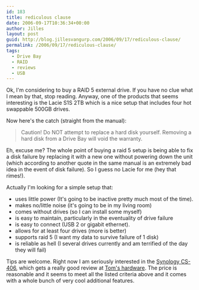 ```yaml
---
id: 183
title: rediculous clause
date: 2006-09-17T10:36:34+00:00
author: Jilles
layout: post
guid: http://blog.jillesvangurp.com/2006/09/17/rediculous-clause/
permalink: /2006/09/17/rediculous-clause/
tags:
  - Drive Bay
  - RAID
  - reviews
  - USB
---
```

Ok, I'm considering to buy a RAID 5 external drive. If you have no clue what I mean by that, stop reading. Anyway, one of the products that seems interesting is the Lacie S1S 2TB which is a nice setup that includes four hot swappable 500GB drives.
<div align="left">Now here's the catch (straight from the manual):</div>
<blockquote>
<div align="left">Caution! Do NOT attempt to replace a hard disk yourself. Removing a hard disk from a Drive Bay will void the
warranty.</div>
</blockquote>
Eh, excuse me? The whole point of buying a raid 5 setup is being able to fix a disk failure by replacing it with a new one without powering down the unit (which according to another quote in the same manual is an extremely bad idea in the event of disk failure). So I guess no Lacie for me (hey that rimes!).

Actually I'm looking for a simple setup that:

- uses little power (It's going to be inactive pretty much most of the time).
- makes no/little noise (it's going to be in my living room)
- comes without drives (so I can install some myself)
- is easy to maintain, particularly in the eventuality of drive failure
- is easy to connect (USB 2 or gigabit ethernet).
- allows for at least four drives (more is better)
- supports raid 5 (I want my data to survive failure of 1 disk)
- is reliable as hell (I several drives currently and am terrified of the day they will fail)

Tips are welcome. Right now I am seriously interested in the [Synology CS-406](http://www.synology.com/enu/products/CS406series/index.php), which gets a really good review at [Tom's hardware](http://www.tomsnetworking.com/2006/09/15/synology_cs406_cube_station_nas/). The price is reasonable and it seems to meet all the listed criteria above and it comes with a whole bunch of very cool additional features.
<p align="right"></p>